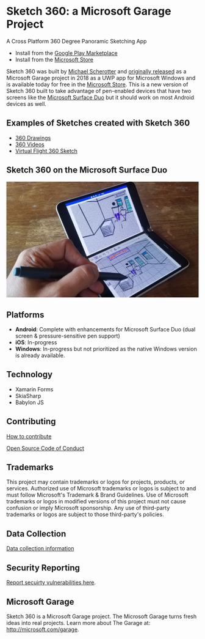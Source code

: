 # Sketch 360: a Microsoft Garage Project
A Cross Platform 360 Degree Panoramic Sketching App

- Install from the [Google Play Marketplace](https://play.google.com/store/apps/details?id=com.microsoft.garage.sketch360app)
- Install from the [Microsoft Store](https://www.microsoft.com/en-us/p/sketch-360/9p89s2qlh11t)

Sketch 360 was built by [Michael Scherotter](https://github.com/mscherotter) and 
[originally released](https://www.microsoft.com/en-us/garage/blog/2018/11/finally-a-way-to-sketch-360-degree-vr-scenes/) 
as a Microsoft Garage project in 2018 as a UWP app for Microsoft Windows and is available today for free in the [Microsoft Store](https://www.microsoft.com/en-us/p/sketch-360/9p89s2qlh11t).  This is a new version of Sketch 360 built to take advantage of pen-enabled devices that have two screens like the [Microsoft Surface Duo](https://www.microsoft.com/en-us/surface/devices/surface-duo) but it should work on most Android devices as well.

## Examples of Sketches created with Sketch 360
- [360 Drawings](https://lightroom.adobe.com/shares/21b9e652ff4e46ef86130478cbb50abf)
- [360 Videos](https://studio.youtube.com/video/AImRmQYN_hk/edit)
- [Virtual Flight 360 Sketch](https://youtu.be/pTFVXD1v3zQ)
## Sketch 360 on the Microsoft Surface Duo
![Sketch 360 on the Microsoft Surface Duo](mobile.jpg)

## Platforms
- **Android**: Complete with enhancements for Microsoft Surface Duo (dual screen & pressure-sensitive pen support) 
- **iOS**: In-progress
- **Windows**: In-progress but not prioritized as the native Windows version is already available.

## Technology
- Xamarin Forms
- SkiaSharp
- Babylon JS

## Contributing
[How to contribute](Contributing.md)

[Open Source Code of Conduct](https://opensource.microsoft.com/codeofconduct)

## Trademarks
This project may contain trademarks or logos for projects, products, or services. Authorized use of Microsoft trademarks or logos is subject to and must follow Microsoft's Trademark & Brand Guidelines. Use of Microsoft trademarks or logos in modified versions of this project must not cause confusion or imply Microsoft sponsorship. Any use of third-party trademarks or logos are subject to those third-party's policies.

## Data Collection
[Data collection information](DataCollection.md)

## Security Reporting
[Report secuirty vulnerabilities here](Security.md).

## Microsoft Garage
Sketch 360 is a Microsoft Garage project. The Microsoft Garage turns fresh ideas into real projects. Learn more about The Garage at: http://microsoft.com/garage.